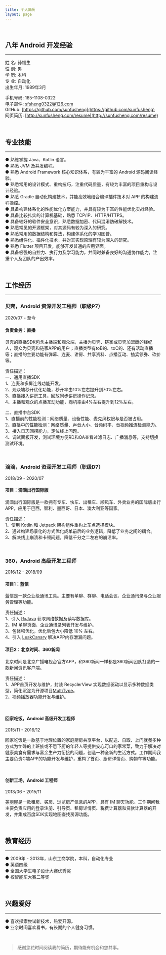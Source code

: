```yaml
---
title: 个人简历
layout: page
---
```


<br/>

## 八年 Android 开发经验  
***

姓 名: 孙福生  
性 别: 男  
学 历: 本科  
专 业: 自动化  
出生年月: 1989年3月  

手机号码: 185-1108-0322  
电子邮件: sfsheng0322@126.com  
GitHub: [https://github.com/sunfusheng](https://github.com/sunfusheng)   
网页简历: [http://sunfusheng.com/resume](http://sunfusheng.com/resume)

<br/>

## 专业技能  
***

● 熟练掌握 Java、Kotlin 语言。  
● 熟悉 JVM 及并发编程。  
● 熟悉 Android Framework 核心知识体系，有较为丰富的 Android 源码阅读经验。  
● 熟悉常用的设计模式、重构技巧，注重代码质量，有较为丰富的项目重构与设计经验。  
● 熟悉 Gradle 自动化构建技术，并能高效地结合编译插件技术对 APP 的构建流程操控。  
● 具备构建体系化的性能优化方案能力，并具有较为丰富的性能优化实战经验。  
● 具备比较扎实的计算机基础，熟悉 TCP/IP、HTTP/HTTPS。  
● 具备较好的软件安全意识，熟悉数据加密、代码混淆防破解技术。  
● 熟悉常见的开源框架，对其源码有较为深入的研究。  
● 熟悉常用的数据结构和算法，构建体系化的学习图普。  
● 熟悉组件化、插件化技术，并对其实现原理有较为深入的研究。   
● 熟悉 Flutter 项目开发，能够开发普通的应用界面。   
● 具备极强的自控力、执行力及学习能力，并同时兼备良好的沟通协作能力，注重个人及团队的产出效率。  

<br/>

## 工作经历
***  

### 贝壳，Android 资深开发工程师（职级P7）

2020/07 - 至今

#### 负责业务：直播  
贝壳的直播SDK包含主播端和观众端，主播为贝壳、链家或贝壳加盟商的经纪人，观众为贝壳和链家APP的用户；直播类型有toB的、toC的、还有活动直播等；直播的主要功能有弹幕、连麦、讲房、共享资料、点播互动、抽奖领券、砍价等。

责任描述：  
一、通用直播SDK  
1、连麦和多屏连线功能开发。  
2、观众端秒开优化功能，秒开率由10%左右提升到70%左右。  
3、直播接入讲房工具，回放同步讲房操作记录。  
4、主播和观众的点播互动功能，商机率由4%左右提升到12%左右。  

二、直播中台SDK  
1、直播前的性能检测：网络质量、设备性能、麦克风权限与是否被占用。  
2、直播中的性能检测：网络质量、声音大小、音频码率、音视频推流检测能力。  
3、接入日志回捞能力，定位线上问题。  
4、调试面板开发，测试环境方便RD和QA查看过滤日志、广播消息等，支持切换测试环境。  

<br/>

### 滴滴，Android 资深开发工程师（职级D7）

2018/09 - 2020/07

#### 项目：滴滴出行国际版  
滴滴出行国际版是一款拥有专车、快车、出租车、顺风车、外卖业务的国际版出行APP，应用于巴西，智利、墨西哥、日本、澳大利亚等国家。

责任描述：  
1、使用 Kotlin 和 Jetpack 架构组件重构上车点选择模块。  
2、通过构建场景化的方式优化成单前后的业务逻辑，降低了业务之间的耦合。  
3、解决线上崩溃和卡顿问题，降低千分之二左右的崩溃率。  

<br/>

### 360，Android 高级开发工程师

2016/12 - 2018/09

#### 项目1：蓝信  
蓝信是一款企业级通讯工具。主要有单聊、群聊、电话会议、企业通讯录与企业服务管理等功能。

责任描述：  
1、引入 [RxJava](https://github.com/ReactiveX/RxJava) 获取网络数据及读写数据库。  
2、IM 单聊页面、企业通讯录列表开发与维护。  
3、包体积优化，优化后包大小降低 10% 左右。  
4、引入 [LeakCanary](https://github.com/square/leakcanary) 解决APP内存泄漏问题。  

#### 项目2：北京时间、360新闻  
北京时间是北京广播电视台官方APP，和360新闻一样都是360新闻团队打造的一款新闻资讯客户端。

责任描述：   
1、APP首页开发与维护，封装 RecyclerView 实现数据驱动以显示多种数据类型，简化沉淀为开源项目[MultiType](https://github.com/sunfusheng/MultiType)。  
2、视频播放器功能开发与维护。  

<br/>

#### 回家吃饭，Android 高级开发工程师

2015/11 - 2016/12
 
回家吃饭是一款基于地理位置的家庭厨房共享平台，以配送、自取、上门就餐多种方式为忙碌的上班族或不愿下厨的年轻人等提供安心可口的家常菜，致力于解决对健康美食有需求与富余生产力衔接的问题，创造一种全新的生活方式。工作期间我主要负责C端APP的功能开发与维护，重构了首页、厨房详情页、购物车等功能。

<br/>

#### 创新工场，Android 工程师

2013/06 - 2015/11

[美丽屋](http://bj.meiliwu.com/)是一款租房、买房、浏览房产信息的APP，具有 IM 聊天功能。工作期间我主要负责应用的登录注册、引导页、租房详情页、税费计算器和贷款计算器的开发，并集成百度SDK实现地图查找房源功能。

<br/>

## 教育经历
***  

● 2009年 - 2013年，山东工商学院，本科，自动化专业   
● 英语四级  
● 全国大学生电子设计大赛优秀奖   
● 校智能车大赛二等奖     

<br/>

## 兴趣爱好  
***  

● 喜欢探索尝试新技术，热爱开源。  
● 业余时间喜欢看书，有长期的个人健身习惯。  


<br/>

> 感谢您花时间阅读我的简历，期待能有机会和您共事。

<br/>


